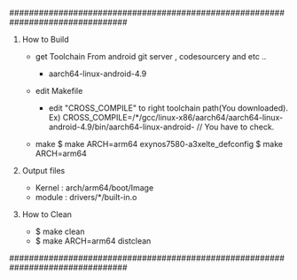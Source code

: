################################################################################

1. How to Build
	- get Toolchain
		From android git server , codesourcery and etc ..
		- aarch64-linux-android-4.9
	- edit Makefile
		- edit "CROSS_COMPILE" to right toolchain path(You downloaded).
		  Ex)  CROSS_COMPILE=/*/gcc/linux-x86/aarch64/aarch64-linux-android-4.9/bin/aarch64-linux-android-    // You have to check.

	- make
		$ make ARCH=arm64 exynos7580-a3xelte_defconfig
		$ make ARCH=arm64

2. Output files
	- Kernel : arch/arm64/boot/Image
	- module : drivers/*/built-in.o

3. How to Clean	
	- $ make clean
	- $ make ARCH=arm64 distclean
	
################################################################################
